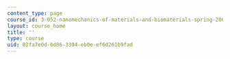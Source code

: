 ```yaml
---
content_type: page
course_id: 3-052-nanomechanics-of-materials-and-biomaterials-spring-2007
layout: course_home
title: ''
type: course
uid: 82fa7e0d-6d86-3394-eb0e-ef6d261b9fad
---
```

